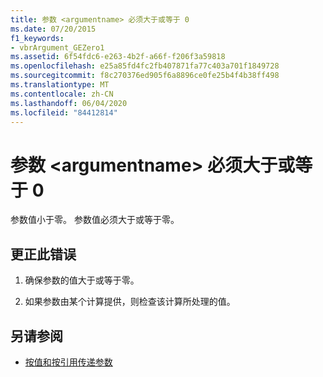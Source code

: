 ```yaml
---
title: 参数 <argumentname> 必须大于或等于 0
ms.date: 07/20/2015
f1_keywords:
- vbrArgument_GEZero1
ms.assetid: 6f54fdc6-e263-4b2f-a66f-f206f3a59818
ms.openlocfilehash: e25a85fd4fc2fb407871fa77c403a701f1849728
ms.sourcegitcommit: f8c270376ed905f6a8896ce0fe25b4f4b38ff498
ms.translationtype: MT
ms.contentlocale: zh-CN
ms.lasthandoff: 06/04/2020
ms.locfileid: "84412814"
---
```

# <a name="argument-argumentname-must-be-greater-than-or-equal-to-zero"></a>参数 \<argumentname> 必须大于或等于 0
参数值小于零。 参数值必须大于或等于零。  
  
## <a name="to-correct-this-error"></a>更正此错误  
  
1. 确保参数的值大于或等于零。  
  
2. 如果参数由某个计算提供，则检查该计算所处理的值。  
  
## <a name="see-also"></a>另请参阅

- [按值和按引用传递参数](../programming-guide/language-features/procedures/passing-arguments-by-value-and-by-reference.md)
